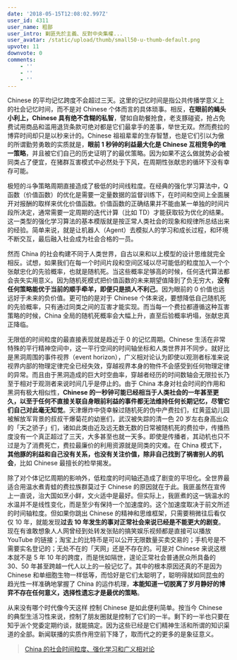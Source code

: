 ```yaml
---
date: '2018-05-15T12:08:02.997Z'
user_id: 4311
user_name: 粗鄙
user_intro: 剿匪先於主義、反對中央集權...
user_avatar: /static/upload/thumb/small50-u-thumb-default.png
upvote: 11
downvote: 0
comments:
    - ''
    - ''
    - ''
---
```


Chinese 的平均记忆跨度不会超过三天。这里的记忆时间是指公共传播学意义上的社会记忆时间，而不是对 Chinese 个体而言的具体琐事。相反，**在眼前的蝇头小利上，Chinese 具有绝不含糊的私智**，譬如自助餐抢食，老支豚碰瓷，抢占免费试用商品和滥用退货条款可绝对都是它们最拿手的差事，举世无双。然而费拉的博弈时间却只是以秒来计的。Chinese 祖祖辈辈的生存智慧，也是它们引以为傲的所谓勤劳勇敢的实质就是，**眼前 1 秒钟的利益最大化是 Chinese 互相竞争的唯一策略**，并且被它们自己的历史证明了的最优策略。因为如果不这么做就势必会被同类占了便宜，在猪群互害模式中必然处于下风，在周期性张献忠的循环下没有幸存可能。

极短的斗争策略周期直接造成了极低的时间线粒度。在经典的强化学习算法中，Q 函数（价值函数）的优化是需要一定量数据的监督训练下，在时间和空间上全面展开对报酬的取样来优化价值函数。价值函数的正确结果并不能由某一单独的时间片段所决定，通常需要一定周期的迭代计算（比如 TD）才能获取较为优化的结果。这一类型的强化学习算法的基本模版就是按正常人类社会的现象和规律所总结出来的经验。简单来说，就是让机器人（Agent）去模拟人的学习和成长过程，和环境不断交互，最后融入社会成为社会合格的一员。

然而 China 的社会构建不同于人类世界，自古以来和以上模型的设计思维就完全相反。试想，如果我们在每一个时间片段和空间区域以尽可能低的粒度加入一个个张献忠化的先验概率，也就是随机死。当这些概率足够高的时候，任何迭代算法都会丧失实用意义。因为随机死模式把价值函数的未来期望值降到了负无穷大，**没有任何策略能优于当前的顺手牵羊，即便只是损人不利己**。因为眼前的 0 价值也远远好于未来的负价值。更可怕的是对于 Chinese 个体来说，要想降低自己随机死的先验概率，只有通过同类之间的互害才能实现。而当每一个费拉都遵循这种互害策略的时候，China 全局的随机死概率会大幅上升，直至后验概率坍塌，张献忠真正降临。

无限低的时间粒度的最直接表现就是趋近于 0 的记忆周期。Chinese 生活在非常特殊的平行精神空间中，这一平行空间的时间轴坐标和人类世界并不同步。就好比是黑洞周围的事件视界（event horizon），广义相对论认为即使以观测者标准来说视界内部的物理定律完全已经失效，穿越视界本身的物件不会感受到任何物理定律的异常。而且由于黑洞造成的巨大时空曲率，穿越者经历的时间数轴会无限拉长乃至于相对于观测者来说时间几乎是停止的。由于 China 本身对社会时间的作用和黑洞有极大相似性，**Chinese 的一秒钟可能已经相当于人类社会的一年甚至更久，以至于任何不直接关联自身眼前利益的事件都无法维持任何长期记忆，尽管它们自己对此毫无知觉**。天津爆炸中侥幸躲过随机死的伪中产费拉们，红黄蓝幼儿园被解放军背景的叔叔干爆菊花的幼崽们，武汉被失踪的清一色 20 岁左右身高出众的「天之骄子」们，诸如此类由近及远无数无数的日常被随机死的费拉中，传播热度没有一个真正超过了三天，大多甚至也就一天多。即使是传播者，其动机也只不过是为了消费死亡，费拉最廉价的利用资源就是同类的灾难。在 China 模式下，**其他豚的利益和自己没有关系，也没有关注价值，除非自己找到了祸害别人的机会**，比如 Chinese 最擅长的检举揭发。

除了对个体记忆周期的影响外，低粒度的时间轴还造成了剧变的平坦化。全世界最适合用温水煮青蛙的费拉族群莫过于 Chinese 的原因就在于此。我匪虽然在宣传上一直说，治大国如烹小鲜，文火适中是最好。但实际上，我匪煮的这一锅温水的水温并不是线性变化，而是至少有保持一个加速度的。这个加速度取决于前文所述的时间轴粒度。但如果你跳出 Chinese 的精神和思维框架，只需要稍微往后看仅仅 10 年，就能发现**过去 10 年发生的事对正常社会来说已经是不能更大的剧变**。现在有谁敢想象人人网曾经到处转发张贴的搞笑娱乐视频都是直接可以播放 YouTube 的链接；淘宝上的比特币是可以公开无限数量买卖交易的；手机号是不需要实名登记的；无处不在的「天网」还是不存在的。可是对 Chinese 来说这根本就不是 5 年 10 年的跨度，而是恍如隔世，遑论正常社会普通民众所具备的 30、50 年甚至跨越一代人以上的一般记忆了。其中的根本原因还真的不是因为 Chinese 和单细胞生物一样低等，而恰好是它们太聪明了，聪明得就如同昆虫的趋光性一样准确地掌握了 China 的运作机理，**本能知道一切脱离了岁月静好的博弈不存在任何意义，选择性遗忘才是最优的策略**。

从来没有哪个时代像今天这样 控制 Chinese 是如此便利简单。按当今 Chinese 的典型生活习性来说，控制了朋友圈就是控制了它们的一半。剩下的一半也只要在知乎派个党委定期约谈，就能搞定。因为这些已经是它们精神生活和所谓的知识渠道的全部。新闻联播的实质作用空前下降了，取而代之的更多的是象征意义。

> [China 的社会时间粒度、强化学习和广义相对论](https://web.archive.org:443/web/20180529145353/https://medium.com/@_tatsu/china的社会时间粒度-强化学习和广义相对论-6e0a4a027d69)
